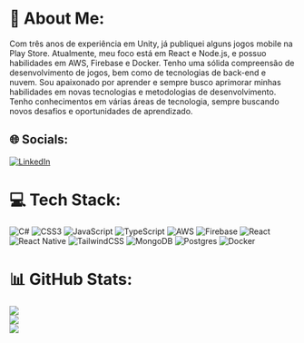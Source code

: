# 💫 About Me:
Com três anos de experiência em Unity, já publiquei alguns jogos mobile na Play Store. Atualmente, meu foco está em React e Node.js, e possuo habilidades em AWS, Firebase e Docker. Tenho uma sólida compreensão de desenvolvimento de jogos, bem como de tecnologias de back-end e nuvem. Sou apaixonado por aprender e sempre busco aprimorar minhas habilidades em novas tecnologias e metodologias de desenvolvimento. Tenho conhecimentos em várias áreas de tecnologia, sempre buscando novos desafios e oportunidades de aprendizado.


## 🌐 Socials:
[![LinkedIn](https://img.shields.io/badge/LinkedIn-%230077B5.svg?logo=linkedin&logoColor=white)](https://linkedin.com/in/https://www.linkedin.com/in/dhmeson-ara%C3%BAjo/) 

# 💻 Tech Stack:
![C#](https://img.shields.io/badge/c%23-%23239120.svg?style=for-the-badge&logo=c-sharp&logoColor=white) ![CSS3](https://img.shields.io/badge/css3-%231572B6.svg?style=for-the-badge&logo=css3&logoColor=white) ![JavaScript](https://img.shields.io/badge/javascript-%23323330.svg?style=for-the-badge&logo=javascript&logoColor=%23F7DF1E) ![TypeScript](https://img.shields.io/badge/typescript-%23007ACC.svg?style=for-the-badge&logo=typescript&logoColor=white) ![AWS](https://img.shields.io/badge/AWS-%23FF9900.svg?style=for-the-badge&logo=amazon-aws&logoColor=white) ![Firebase](https://img.shields.io/badge/firebase-%23039BE5.svg?style=for-the-badge&logo=firebase) ![React](https://img.shields.io/badge/react-%2320232a.svg?style=for-the-badge&logo=react&logoColor=%2361DAFB) ![React Native](https://img.shields.io/badge/react_native-%2320232a.svg?style=for-the-badge&logo=react&logoColor=%2361DAFB) ![TailwindCSS](https://img.shields.io/badge/tailwindcss-%2338B2AC.svg?style=for-the-badge&logo=tailwind-css&logoColor=white) ![MongoDB](https://img.shields.io/badge/MongoDB-%234ea94b.svg?style=for-the-badge&logo=mongodb&logoColor=white) ![Postgres](https://img.shields.io/badge/postgres-%23316192.svg?style=for-the-badge&logo=postgresql&logoColor=white) ![Docker](https://img.shields.io/badge/docker-%230db7ed.svg?style=for-the-badge&logo=docker&logoColor=white)
# 📊 GitHub Stats:
![](https://github-readme-stats.vercel.app/api?username=Dhmeson&theme=react&hide_border=false&include_all_commits=false&count_private=false)<br/>
![](https://github-readme-streak-stats.herokuapp.com/?user=Dhmeson&theme=react&hide_border=false)<br/>
![](https://github-readme-stats.vercel.app/api/top-langs/?username=Dhmeson&theme=react&hide_border=false&include_all_commits=false&count_private=false&layout=compact)




